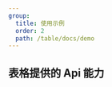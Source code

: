 ```yaml
---
group:
  title: 使用示例
  order: 2
  path: /table/docs/demo
---
```


## 表格提供的 Api 能力

<code src="../examples/tableApi.tsx">
